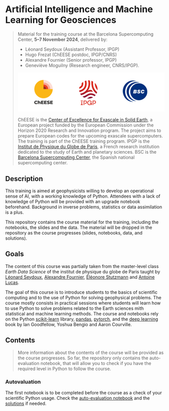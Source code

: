 # Artificial Intelligence and Machine Learning for Geosciences 

> Material for the training course at the Barcelona Supercomputing Center, __5–7 November 2024__, delivered by:
> - Léonard Seydoux (Assistant Professor, IPGP)
> - Hugo Frezat (ChEESE postdoc, IPGP/CNRS)
> - Alexandre Fournier (Senior professor, IPGP)
> - Geneviève Moguilny (Research engineer, CNRS/IPGP).
>
> <img src="logo.png" width=500>
> 
> ChEESE is the [Center of Excellence for Exascale in Solid Earth](https://cheese-coe.eu/), a European project funded by the European Commission under the Horizon 2020 Research and Innovation program. The project aims to prepare European codes for the upcoming exascale supercomputers. The training is part of the ChEESE training program.
> IPGP is the [Institut de Physique du Globe de Paris](https://www.ipgp.fr/), a French research institution dedicated to the study of Earth and planetary sciences.
> BSC is the [Barcelona Supercomputing Center](https://www.bsc.es/), the Spanish national supercomputing center.

## Description

This training is aimed at geophysicists willing to develop an operational sense of AI, with a working knowledge of Python. Attendees with a lack of knowledge of Python will be provided with an upgrade notebook beforehand. Background in inverse problems, statistics or data assimilation is a plus. 

This repository contains the course material for the training, including the notebooks, the slides and the data. The material will be dropped in the repository as the course progresses (slides, notebooks, data, and solutions).

## Goals

The content of this course was partially taken from the master-level class _Earth Data Science_ of the institut de physique du globe de Paris taught by [Léonard Seydoux](https://sites.google.com/view/leonard-seydoux/accueil), [Alexandre Fournier](https://www.ipgp.fr/~fournier/), [Éléonore Stutzmann](https://www.ipgp.fr/~stutz/) and [Antoine Lucas](http://dralucas.geophysx.org/). 

The goal of this course is to introduce students to the basics of scientific computing and to the use of Python for solving geophysical problems. The course mostly consists in practical sessions where students will learn how to use Python to solve problems related to the Earth sciences mith statistical and machine learning methods. The course and notebooks rely on the Python [scikit-learn](https://scikit-learn.org/stable/) library, [pandas](https://pandas.pydata.org/), [pytorch](https://pytorch.org/), and the [deep learning](https://www.deeplearningbook.org/) book by Ian Goodfellow, Yoshua Bengio and Aaron Courville.

## Contents

> More information about the contents of the course will be provided as the course progresses. So far, the repository only contains the auto-evaluation notebook, that will allow you to check if you have the required level in Python to follow the course.

### Autovaluation

The first notebook is to be completed before the course as a check of your scientific Python usage. Check the [auto-evaluation notebook](./labs/0-self-evaluation.ipynb/self-evaluation.ipynb) and the [solutions](./labs/0-self-evaluation.ipynb/self-evaluation-answers.ipynb) if needed.